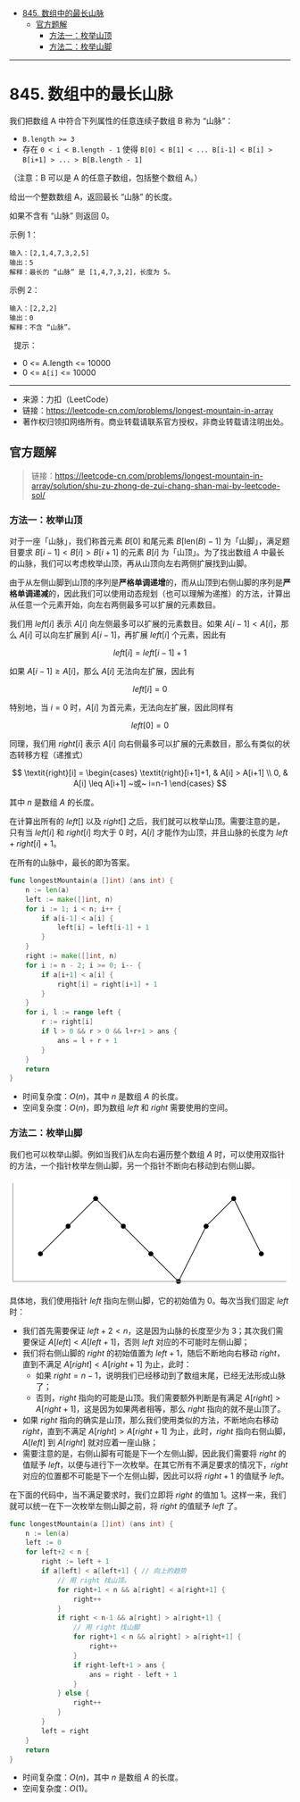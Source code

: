 - [845. 数组中的最长山脉](#845-数组中的最长山脉)
  - [官方题解](#官方题解)
    - [方法一：枚举山顶](#方法一枚举山顶)
    - [方法二：枚举山脚](#方法二枚举山脚)

------------------------------

# 845. 数组中的最长山脉

我们把数组 A 中符合下列属性的任意连续子数组 B 称为 “山脉”：

- `B.length >= 3`
- 存在 `0 < i < B.length - 1` 使得 `B[0] < B[1] < ... B[i-1] < B[i] > B[i+1] > ... > B[B.length - 1]`

（注意：B 可以是 A 的任意子数组，包括整个数组 A。）

给出一个整数数组 A，返回最长 “山脉” 的长度。

如果不含有 “山脉” 则返回 0。

示例 1：

```
输入：[2,1,4,7,3,2,5]
输出：5
解释：最长的 “山脉” 是 [1,4,7,3,2]，长度为 5。
```

示例 2：

```
输入：[2,2,2]
输出：0
解释：不含 “山脉”。
```
 
提示：

- 0 <= A.length <= 10000
- 0 <= `A[i]` <= 10000

--------------------

- 来源：力扣（LeetCode）
- 链接：https://leetcode-cn.com/problems/longest-mountain-in-array
- 著作权归领扣网络所有。商业转载请联系官方授权，非商业转载请注明出处。


## 官方题解

> 链接：https://leetcode-cn.com/problems/longest-mountain-in-array/solution/shu-zu-zhong-de-zui-chang-shan-mai-by-leetcode-sol/

### 方法一：枚举山顶

对于一座「山脉」，我们称首元素 $B[0]$ 和尾元素 $B[\text{len}(B)-1]$ 为「山脚」，满足题目要求 $B[i-1] < B[i] > B[i+1]$ 的元素 $B[i]$ 为「山顶」。为了找出数组 $A$ 中最长的山脉，我们可以考虑枚举山顶，再从山顶向左右两侧扩展找到山脚。

由于从左侧山脚到山顶的序列是**严格单调递增**的，而从山顶到右侧山脚的序列是**严格单调递减**的，因此我们可以使用动态规划（也可以理解为递推）的方法，计算出从任意一个元素开始，向左右两侧最多可以扩展的元素数目。

我们用 $\textit{left}[i]$ 表示 $A[i]$ 向左侧最多可以扩展的元素数目。如果 $A[i-1] < A[i]$，那么 $A[i]$ 可以向左扩展到 $A[i-1]$，再扩展 $\textit{left}[i]$ 个元素，因此有

$$
\textit{left}[i] = \textit{left}[i-1] + 1
$$

如果 $A[i-1] \geq A[i]$，那么 $A[i]$ 无法向左扩展，因此有

$$
\textit{left}[i] = 0
$$

特别地，当 $i=0$ 时，$A[i]$ 为首元素，无法向左扩展，因此同样有

$$
\textit{left}[0] = 0
$$

同理，我们用 $\textit{right}[i]$ 表示 $A[i]$ 向右侧最多可以扩展的元素数目，那么有类似的状态转移方程（递推式）

$$
\textit{right}[i] = \begin{cases} \textit{right}[i+1]+1, & A[i] > A[i+1] \\ 0, & A[i] \leq A[i+1] ~或~ i=n-1 \end{cases}
$$
 

其中 $n$ 是数组 $A$ 的长度。

在计算出所有的 $\textit{left}[]$ 以及 $\textit{right}[]$ 之后，我们就可以枚举山顶。需要注意的是，只有当 $\textit{left}[i]$ 和 $\textit{right}[i]$ 均大于 0 时，$A[i]$ 才能作为山顶，并且山脉的长度为 $\textit{left}+\textit{right}[i]+1$。

在所有的山脉中，最长的即为答案。

```go
func longestMountain(a []int) (ans int) {
    n := len(a)
    left := make([]int, n)
    for i := 1; i < n; i++ {
        if a[i-1] < a[i] {
            left[i] = left[i-1] + 1
        }
    }
    right := make([]int, n)
    for i := n - 2; i >= 0; i-- {
        if a[i+1] < a[i] {
            right[i] = right[i+1] + 1
        }
    }
    for i, l := range left {
        r := right[i]
        if l > 0 && r > 0 && l+r+1 > ans {
            ans = l + r + 1
        }
    }
    return
}
```

- 时间复杂度：$O(n)$，其中 $n$ 是数组 $A$ 的长度。
- 空间复杂度：$O(n)$，即为数组 $\textit{left}$ 和 $\textit{right}$ 需要使用的空间。

### 方法二：枚举山脚

我们也可以枚举山脚。例如当我们从左向右遍历整个数组 $A$ 时，可以使用双指针的方法，一个指针枚举左侧山脚，另一个指针不断向右移动到右侧山脚。

![](assets/no_0845_longest_mountain_in_array.png)

具体地，我们使用指针 $\textit{left}$ 指向左侧山脚，它的初始值为 0。每次当我们固定 $\textit{left}$ 时：

- 我们首先需要保证 $\textit{left} + 2 < n$，这是因为山脉的长度至少为 3；其次我们需要保证 $A[\textit{left}] < A[\textit{left} + 1]$，否则 $\textit{left}$ 对应的不可能时左侧山脚；
- 我们将右侧山脚的 $\textit{right}$ 的初始值置为 $\textit{left}+1$，随后不断地向右移动 $\textit{right}$，直到不满足 $A[\textit{right}] < A[\textit{right} + 1]$ 为止，此时：
    - 如果 $\textit{right} = n-1$，说明我们已经移动到了数组末尾，已经无法形成山脉了；
    - 否则，$\textit{right}$ 指向的可能是山顶。我们需要额外判断是有满足 $A[\textit{right}] > A[\textit{right} + 1]$，这是因为如果两者相等，那么 $\textit{right}$ 指向的就不是山顶了。
- 如果 $\textit{right}$ 指向的确实是山顶，那么我们使用类似的方法，不断地向右移动 $\textit{right}$，直到不满足 $A[\textit{right}] > A[\textit{right} + 1]$ 为止，此时，$\textit{right}$ 指向右侧山脚，$A[\textit{left}]$ 到 $A[\textit{right}]$ 就对应着一座山脉；
- 需要注意的是，右侧山脚有可能是下一个左侧山脚，因此我们需要将 $\textit{right}$ 的值赋予 $\textit{left}$，以便与进行下一次枚举。在其它所有不满足要求的情况下，$\textit{right}$ 对应的位置都不可能是下一个左侧山脚，因此可以将 $\textit{right} + 1$ 的值赋予 $\textit{left}$。

在下面的代码中，当不满足要求时，我们立即将 $\textit{right}$ 的值加 1。这样一来，我们就可以统一在下一次枚举左侧山脚之前，将 $\textit{right}$ 的值赋予 $\textit{left}$ 了。

```go
func longestMountain(a []int) (ans int) {
    n := len(a)
    left := 0
    for left+2 < n {
        right := left + 1
        if a[left] < a[left+1] { // 向上的趋势
            // 用 right 找山顶。
            for right+1 < n && a[right] < a[right+1] {
                right++
            }
            if right < n-1 && a[right] > a[right+1] {
                // 用 right 找山脚
                for right+1 < n && a[right] > a[right+1] {
                    right++
                }
                if right-left+1 > ans {
                    ans = right - left + 1
                }
            } else {
                right++
            }
        }
        left = right
    }
    return
}
```

- 时间复杂度：$O(n)$，其中 $n$ 是数组 $A$ 的长度。
- 空间复杂度：$O(1)$。
